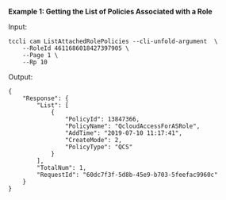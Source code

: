 **Example 1: Getting the List of Policies Associated with a Role**



Input: 

```
tccli cam ListAttachedRolePolicies --cli-unfold-argument  \
    --RoleId 4611686018427397905 \
    --Page 1 \
    --Rp 10
```

Output: 
```
{
    "Response": {
        "List": [
            {
                "PolicyId": 13847366,
                "PolicyName": "QcloudAccessForASRole",
                "AddTime": "2019-07-10 11:17:41",
                "CreateMode": 2,
                "PolicyType": "QCS"
            }
        ],
        "TotalNum": 1,
        "RequestId": "60dc7f3f-5d8b-45e9-b703-5feefac9960c"
    }
}
```


